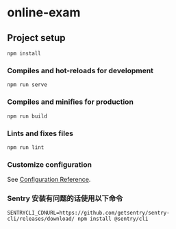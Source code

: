 # online-exam

## Project setup
```
npm install
```

### Compiles and hot-reloads for development
```
npm run serve
```

### Compiles and minifies for production
```
npm run build
```

### Lints and fixes files
```
npm run lint
```

### Customize configuration
See [Configuration Reference](https://cli.vuejs.org/config/).


### Sentry 安装有问题的话使用以下命令
```shell script
SENTRYCLI_CDNURL=https://github.com/getsentry/sentry-cli/releases/download/ npm install @sentry/cli
```